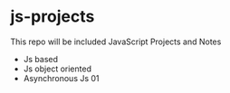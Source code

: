 # js-projects
This repo will be included JavaScript Projects and Notes

- Js based
- Js object oriented
- Asynchronous Js 01 